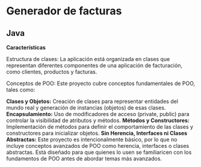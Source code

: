 # Generador de facturas
## Java

**Características**
<p>Estructura de clases: La aplicación está organizada en clases que representan diferentes componentes de una aplicación de facturación, como clientes, productos y facturas.</p>

<p>Conceptos de POO: Este proyecto cubre conceptos fundamentales de POO, tales como:</p>

**Clases y Objetos:** Creación de clases para representar entidades del mundo real y generación de instancias (objetos) de esas clases.
**Encapsulamiento:** Uso de modificadores de acceso (private, public) para controlar la visibilidad de atributos y métodos.
**Métodos y Constructores:** Implementación de métodos para definir el comportamiento de las clases y constructores para inicializar objetos.
**Sin Herencia, Interfaces ni Clases Abstractas:** Este proyecto es intencionalmente básico, por lo que no incluye conceptos avanzados de POO como herencia, interfaces o clases abstractas. Está diseñado para que quienes lo usen se familiaricen con los fundamentos de POO antes de abordar temas más avanzados.
